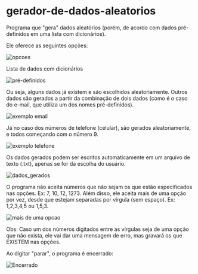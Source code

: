 # gerador-de-dados-aleatorios
Programa que "gera" dados aleatórios (porém, de acordo com dados pré-definidos em uma lista com dicionários).

Ele oferece as seguintes opções:

![opcoes](https://github.com/daniel-antunes-da-silva/gerador-de-dados-aleatorios/assets/132831685/97e1a78c-0054-4339-8a26-fc70e877a435)

Lista de dados com dicionários

![pré-definidos](https://github.com/daniel-antunes-da-silva/gerador-de-dados-aleatorios/assets/132831685/61d12239-dc6d-4962-b1e4-311f7435885b)

Ou seja, alguns dados já existem e são escolhidos aleatoriamente. Outros dados são gerados a partir da combinação de dois dados (como é o caso do e-mail, que utiliza um dos nomes pré-definidos).

![exemplo email](https://github.com/daniel-antunes-da-silva/gerador-de-dados-aleatorios/assets/132831685/611364c9-02c9-44b4-a783-62c42e64664c)



Já no caso dos números de telefone (celular), são gerados aleatoriamente, e todos começando com o número 9.

![exemplo telefone](https://github.com/daniel-antunes-da-silva/gerador-de-dados-aleatorios/assets/132831685/18305137-31f7-4c25-b946-27ead77233da)


Os dados gerados podem ser escritos automaticamente em um arquivo de texto (.txt), apenas se for da escolha do usuário.

![dados_gerados](https://github.com/daniel-antunes-da-silva/gerador-de-dados-aleatorios/assets/132831685/ae40034c-5752-4458-b085-e4b1431ec27a)


O programa não aceita números que não sejam os que estão especificados nas opções. Ex: 7, 10, 12, 1273.
Além disso, ele aceita mais de uma opção por vez, desde que estejam separadas por vírgula (sem espaço). Ex: 1,2,3,4,5 ou 1,5,3.

![mais de uma opcao](https://github.com/daniel-antunes-da-silva/gerador-de-dados-aleatorios/assets/132831685/f71f4679-5a8c-4f00-a66c-89a810985db5)

Obs: Caso um dos números digitados entre as vírgulas seja de uma opção que não exista, ele vai dar uma mensagem de erro, mas gravará os que EXISTEM nas opções.

Ao digitar "parar", o programa é encerrado:

![Encerrado](https://github.com/daniel-antunes-da-silva/gerador-de-dados-aleatorios/assets/132831685/74d9dc67-a99c-43ef-9238-c47ff11f025b)
